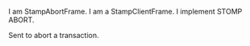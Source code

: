 I am StampAbortFrame.
I am a StampClientFrame.
I implement STOMP ABORT.

Sent to abort a transaction.